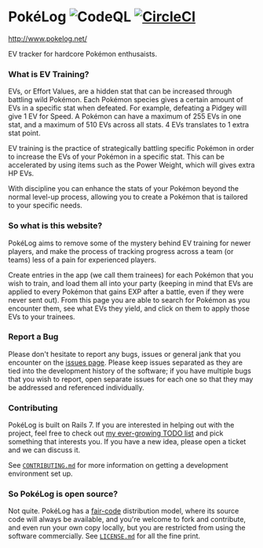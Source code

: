 # PokéLog ![CodeQL](https://www.github.com/vinnydiehl/pokelog/workflows/CodeQL/badge.svg) [![CircleCI](https://circleci.com/gh/vinnydiehl/pokelog/tree/trunk.svg?style=shield)](https://app.circleci.com/pipelines/github/vinnydiehl/pokelog/?branch=trunk)

http://www.pokelog.net/

EV tracker for hardcore Pokémon enthusaists.

### What is EV Training?

EVs, or Effort Values, are a hidden stat that can be increased through battling
wild Pokémon. Each Pokémon species gives a certain amount of EVs in a specific
stat when defeated. For example, defeating a Pidgey will give 1 EV for Speed.
A Pokémon can have a maximum of 255 EVs in one stat, and a maximum of 510 EVs
across all stats. 4 EVs translates to 1 extra stat point.

EV training is the practice of strategically battling specific Pokémon in order
to increase the EVs of your Pokémon in a specific stat. This can be accelerated
by using items such as the Power Weight, which will gives extra HP EVs.

With discipline you can enhance the stats of your Pokémon beyond the normal
level-up process, allowing you to create a Pokémon that is tailored to your
specific needs.

### So what is this website?

PokéLog aims to remove some of the mystery behind EV training for newer
players, and make the process of tracking progress across a team (or teams)
less of a pain for experienced players.

Create entries in the app (we call them
trainees) for each Pokémon that you wish to train, and load them all into your
party (keeping in mind that EVs are applied to every Pokémon that gains EXP
after a battle, even if they were never sent out). From this page you are able
to search for Pokémon as you encounter them, see what EVs they yield, and click
on them to apply those EVs to your trainees.

### Report a Bug

Please don't hesitate to report any bugs, issues or general jank that you
encounter on the [issues page](https://github.com/vinnydiehl/pokelog/issues).
Please keep issues separated as they are tied into the development history of
the software; if you have multiple bugs that you wish to report, open separate
issues for each one so that they may be addressed and referenced individually.

### Contributing

PokéLog is built on Rails 7. If you are interested in helping out with the
project, feel free to check out
[my ever-growing TODO list](https://github.com/vinnydiehl/pokelog/issues) and
pick something that interests you. If you have a new idea, please open a ticket
and we can discuss it.

See
[`CONTRIBUTING.md`](https://github.com/vinnydiehl/pokelog/blob/trunk/CONTRIBUTING.md)
for more information on getting a development environment set up.

### So PokéLog is open source?

Not quite. PokéLog has a [fair-code](https://faircode.io/) distribution model,
where its source code will always be available, and you're welcome to fork and
contribute, and even run your own copy locally, but you are restricted from using
the software commercially. See
[`LICENSE.md`](https://github.com/vinnydiehl/pokelog/blob/trunk/LICENSE.md)
for all the fine print.
